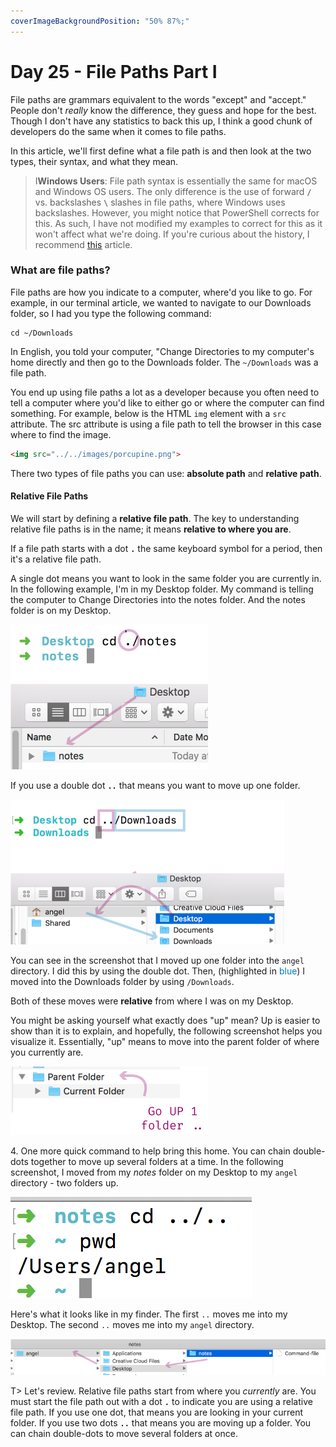 ```yaml
---
coverImageBackgroundPosition: "50% 87%;"
---
```


# Day 25 - File Paths Part I

File paths are grammars equivalent to the words "except" and "accept."  People don't _really_ know the difference, they guess and hope for the best.  Though I don't have any statistics to back this up, I think a good chunk of developers do the same when it comes to file paths.

In this article, we'll first define what a file path is and then look at the two types, their syntax, and what they mean.

>I**Windows Users**: File path syntax is essentially the same for macOS and Windows OS users. The only difference is the use of forward **`/`** vs. backslashes **`\`** slashes in file paths, where Windows uses backslashes. However, you might notice that PowerShell corrects for this. As such, I have not modified my examples to correct for this as it won't affect what we're doing. If you're curious about the history, I recommend [this](https://www.howtogeek.com/181774/why-windows-uses-backslashes-and-everything-else-uses-forward-slashes/) article.

### What are file paths?

File paths are how you indicate to a computer, where'd you like to go.  For example, in our terminal article, we wanted to navigate to our Downloads folder, so I had you type the following command:

```
cd ~/Downloads
```

In English, you told your computer, "Change Directories to my computer's home directly and then go to the Downloads folder.  The `~/Downloads` was a file path.

You end up using file paths a lot as a developer because you often need to tell a computer where you'd like to either go or where the computer can find something. For example, below is the HTML `img` element with a `src` attribute.  The src attribute is using a file path to tell the browser in this case where to find the image.

```html
<img src="../../images/porcupine.png">
```

There two types of file paths you can use: **absolute path** and **relative path**.

#### Relative File Paths

We will start by defining a **relative file path**. The key to understanding relative file paths is in the name; it means **relative to where you are**.

If a file path starts with a dot **`.`** the same keyboard symbol for a period, then it's a relative file path.

A single dot means you want to look in the same folder you are currently in. In the following example, I'm in my Desktop folder.  My command is telling the computer to Change Directories into the notes folder.  And the notes folder is on my Desktop. 

![](public/assets/single-dot.png)

If you use a double dot **`..`** that means you want to move up one folder.

![](public/assets/double-dot.png)

You can see in the screenshot that I moved up one folder into the `angel` directory. I did this by using the double dot. Then, (highlighted in <span style="color:#007bbb">blue</span>) I moved into the Downloads folder by using `/Downloads`.

Both of these moves were **relative** from where I was on my Desktop.

You might be asking yourself what exactly does "up" mean? Up is easier to show than it is to explain, and hopefully, the following screenshot helps you visualize it. Essentially, "up" means to move into the parent folder of where you currently are.

![](public/assets/up-one-folder.png)

4\. One more quick command to help bring this home. You can chain double-dots together to move up several folders at a time.
In the following screenshot, I moved from my _notes_ folder on my Desktop to my `angel` directory - two folders up.

![](public/assets/move-two-folders-up.png)

Here's what it looks like in my finder. The first `..` moves me into my Desktop. The second `..` moves me into my `angel` directory.

![](public/assets/finder-double-dot-chain.png)

T> Let's review. Relative file paths start from where you _currently_ are. You must start the file path out with a dot **`.`** to indicate you are using a relative file path. If you use one dot, that means you are looking in your current folder. If you use two dots **`..`** that means you are moving up a folder. You can chain double-dots to move several folders at once.

